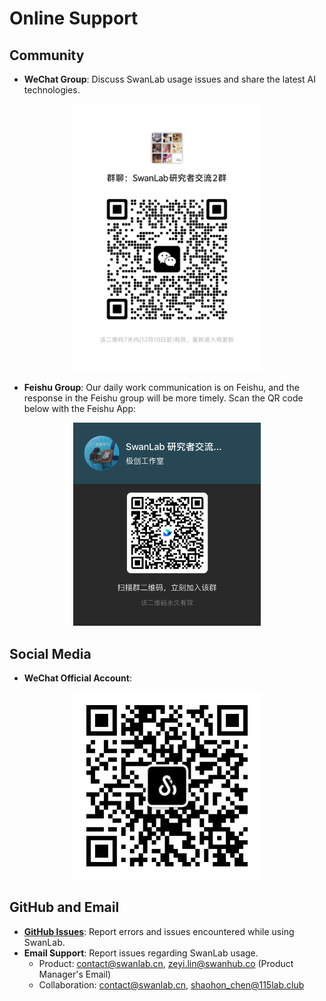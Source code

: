 # Online Support

## Community

- **WeChat Group**: Discuss SwanLab usage issues and share the latest AI technologies.

<div align="center">
<img src="/assets/wechat-QR-Code.png" width=300>
</div>

- **Feishu Group**: Our daily work communication is on Feishu, and the response in the Feishu group will be more timely. Scan the QR code below with the Feishu App:

<div align="center">
<img src="/assets/feishu-QR-Code.png" width=300>
</div>

## Social Media
- **WeChat Official Account**:

<div align="center">
<img src="/assets/wechat_public_account.jpg" width=300>
</div>

## GitHub and Email
- **[GitHub Issues](https://github.com/SwanHubX/SwanLab/issues)**: Report errors and issues encountered while using SwanLab.
- **Email Support**: Report issues regarding SwanLab usage.
  - Product: <contact@swanlab.cn>, <zeyi.lin@swanhub.co> (Product Manager's Email)
  - Collaboration: <contact@swanlab.cn>, <shaohon_chen@115lab.club>